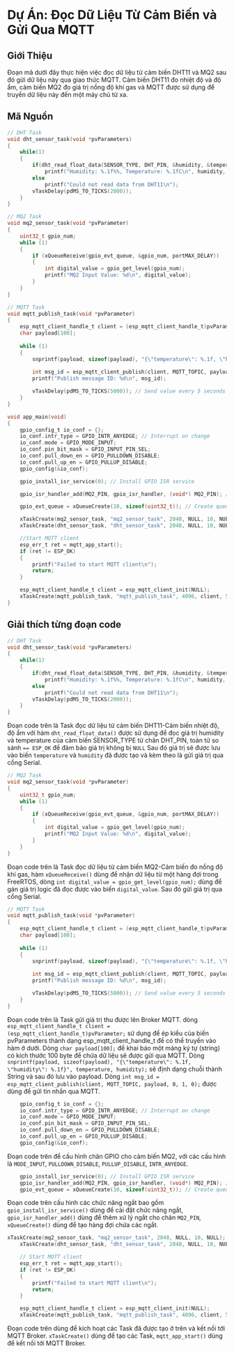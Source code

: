 # Dự Án: Đọc Dữ Liệu Từ Cảm Biến và Gửi Qua MQTT

## Giới Thiệu

Đoạn mã dưới đây thực hiện việc đọc dữ liệu từ cảm biến DHT11 và MQ2 sau đó gửi dữ liệu này qua giao thức MQTT. Cảm biến DHT11 đo nhiệt độ và độ ẩm, cảm biến MQ2 đo giá trị nồng độ khí gas và MQTT được sử dụng để truyền dữ liệu này đến một máy chủ từ xa.

## Mã Nguồn

```c
// DHT Task
void dht_sensor_task(void *pvParameters)
{
    while(1)
    {
        if(dht_read_float_data(SENSOR_TYPE, DHT_PIN, &humidity, &temperature) == ESP_OK)
            printf("Humidity: %.1f%%, Temperature: %.1fC\n", humidity, temperature);
        else
            printf("Could not read data from DHT11\n");
        vTaskDelay(pdMS_TO_TICKS(2000));
    }
}

// MQ2 Task
void mq2_sensor_task(void *pvParameter)
{
    uint32_t gpio_num;
    while (1)
    {
        if (xQueueReceive(gpio_evt_queue, &gpio_num, portMAX_DELAY))
        {
            int digital_value = gpio_get_level(gpio_num);
            printf("MQ2 Input Value: %d\n", digital_value);
        }
    }
}

// MQTT Task
void mqtt_publish_task(void *pvParameter)
{
    esp_mqtt_client_handle_t client = (esp_mqtt_client_handle_t)pvParameter;
    char payload[100];
    
    while (1)
    {
        snprintf(payload, sizeof(payload), "{\"temperature\": %.1f, \"humidity\": %.1f}", temperature, humidity);
        
        int msg_id = esp_mqtt_client_publish(client, MQTT_TOPIC, payload, 0, 1, 0);
        printf("Publish message ID: %d\n", msg_id);

        vTaskDelay(pdMS_TO_TICKS(5000)); // Send value every 5 seconds
    }
}

void app_main(void)
{
    gpio_config_t io_conf = {};
    io_conf.intr_type = GPIO_INTR_ANYEDGE; // Interrupt on change
    io_conf.mode = GPIO_MODE_INPUT;
    io_conf.pin_bit_mask = GPIO_INPUT_PIN_SEL;
    io_conf.pull_down_en = GPIO_PULLDOWN_DISABLE;
    io_conf.pull_up_en = GPIO_PULLUP_DISABLE;
    gpio_config(&io_conf);

    gpio_install_isr_service(0); // Install GPIO ISR service

    gpio_isr_handler_add(MQ2_PIN, gpio_isr_handler, (void*) MQ2_PIN); // Hook ISR handle for MQ2_PIN

    gpio_evt_queue = xQueueCreate(10, sizeof(uint32_t)); // Create queue to handle GPIO event from ISR

    xTaskCreate(mq2_sensor_task, "mq2_sensor_task", 2048, NULL, 10, NULL); // Create MQ2 Task
    xTaskCreate(dht_sensor_task, "dht_sensor_task", 2048, NULL, 10, NULL); // Create DHT Task

    //Start MQTT client
    esp_err_t ret = mqtt_app_start();
    if (ret != ESP_OK)
    {
        printf("Failed to start MQTT client\n");
        return;
    }

    esp_mqtt_client_handle_t client = esp_mqtt_client_init(NULL);
    xTaskCreate(mqtt_publish_task, "mqtt_publish_task", 4096, client, 5, NULL); // Create MQTT Task
}
```
## Giải thích từng đoạn code
```c
// DHT Task
void dht_sensor_task(void *pvParameters)
{
    while(1)
    {
        if(dht_read_float_data(SENSOR_TYPE, DHT_PIN, &humidity, &temperature) == ESP_OK)
            printf("Humidity: %.1f%%, Temperature: %.1fC\n", humidity, temperature);
        else
            printf("Could not read data from DHT11\n");
        vTaskDelay(pdMS_TO_TICKS(2000));
    }
}
```
Đoạn code trên là Task đọc dữ liệu từ cảm biến DHT11-Cảm biến nhiệt độ, độ ẩm với hàm `dht_read_float_data()` được sử dụng để đọc giá trị humidity và temperature của cảm biến SENSOR_TYPE từ chân DHT_PIN, toán tử so sánh `== ESP_OK` để đảm bảo giá trị không bị `NULL`
Sau đó giá trị sẽ được lưu vào biến `temperature` và `humidity` đã được tạo và kèm theo là gửi giá trị qua cổng Serial.
```c
// MQ2 Task
void mq2_sensor_task(void *pvParameter)
{
    uint32_t gpio_num;
    while (1)
    {
        if (xQueueReceive(gpio_evt_queue, &gpio_num, portMAX_DELAY))
        {
            int digital_value = gpio_get_level(gpio_num);
            printf("MQ2 Input Value: %d\n", digital_value);
        }
    }
}
```
Đoạn code trên là Task đọc dữ liệu từ cảm biến MQ2-Cảm biến đo nồng độ khí gas, hàm `xQueueReceive()` dùng để nhận dữ liệu từ một hàng đợi trong FreeRTOS, dòng `int digital_value = gpio_get_level(gpio_num);` dùng để gán giá trị logic đã đọc được vào biến `digital_value`.
Sau đó gửi giá trị qua cổng Serial.
```c
// MQTT Task
void mqtt_publish_task(void *pvParameter)
{
    esp_mqtt_client_handle_t client = (esp_mqtt_client_handle_t)pvParameter;
    char payload[100];
    
    while (1)
    {
        snprintf(payload, sizeof(payload), "{\"temperature\": %.1f, \"humidity\": %.1f}", temperature, humidity);
        
        int msg_id = esp_mqtt_client_publish(client, MQTT_TOPIC, payload, 0, 1, 0);
        printf("Publish message ID: %d\n", msg_id);

        vTaskDelay(pdMS_TO_TICKS(5000)); // Send value every 5 seconds
    }
}
```
Đoạn code trên là Task gửi giá trị thu được lên Broker MQTT. dòng `esp_mqtt_client_handle_t client = (esp_mqtt_client_handle_t)pvParameter;` sử dụng để ép kiểu của biến pvParameters thành dạng esp_mqtt_client_handle_t để có thể truyền vào hàm ở dưới. Dòng `char payload[100];` để khai báo một mảng ký tự (string) có kích thước 100 byte để chứa dữ liệu sẽ được gửi qua MQTT.
Dòng `snprintf(payload, sizeof(payload), "{\"temperature\": %.1f, \"humidity\": %.1f}", temperature, humidity);` sẽ định dạng chuỗi thành String và sau đó lưu vào payload. Dòng `int msg_id = esp_mqtt_client_publish(client, MQTT_TOPIC, payload, 0, 1, 0);` được dùng để gửi tin nhắn qua MQTT.
```c
    gpio_config_t io_conf = {};
    io_conf.intr_type = GPIO_INTR_ANYEDGE; // Interrupt on change
    io_conf.mode = GPIO_MODE_INPUT;
    io_conf.pin_bit_mask = GPIO_INPUT_PIN_SEL;
    io_conf.pull_down_en = GPIO_PULLDOWN_DISABLE;
    io_conf.pull_up_en = GPIO_PULLUP_DISABLE;
    gpio_config(&io_conf);
```
Đoạn code trên để cấu hình chân GPIO cho cảm biến MQ2, với các cấu hình là `MODE_INPUT`, `PULLDOWN_DISABLE`, `PULLUP_DISABLE`, `INTR_ANYEDGE`. 
```c
    gpio_install_isr_service(0); // Install GPIO ISR service
    gpio_isr_handler_add(MQ2_PIN, gpio_isr_handler, (void*) MQ2_PIN); // Hook ISR handle for MQ2_PIN
    gpio_evt_queue = xQueueCreate(10, sizeof(uint32_t)); // Create queue to handle GPIO event from ISR
```
Đoạn code trên cấu hình các chức năng ngắt bao gồm `gpio_install_isr_service()` dùng để cài đặt chức năng ngắt, `gpio_isr_handler_add()` dùng để thêm xử lý ngắt cho chân `MQ2_PIN`, `xQueueCreate()` dùng để tạo hàng đợi chứa các ngắt.
```c
xTaskCreate(mq2_sensor_task, "mq2_sensor_task", 2048, NULL, 10, NULL); // Create MQ2 Task
    xTaskCreate(dht_sensor_task, "dht_sensor_task", 2048, NULL, 10, NULL); // Create DHT Task

    // Start MQTT client
    esp_err_t ret = mqtt_app_start();
    if (ret != ESP_OK)
    {
        printf("Failed to start MQTT client\n");
        return;
    }

    esp_mqtt_client_handle_t client = esp_mqtt_client_init(NULL);
    xTaskCreate(mqtt_publish_task, "mqtt_publish_task", 4096, client, 5, NULL); // Create MQTT Task
```
Đoạn code trên dùng để kích hoạt các Task đã được tạo ở trên và kết nối tới MQTT Broker. `xTaskCreate()` dùng để tạo các Task, `mqtt_app_start()` dùng để kết nối tới MQTT Broker.
